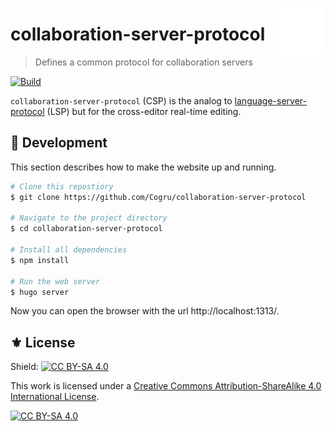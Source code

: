 <a href="#"><img align="right" src="./etc/logo.png" width="15%"></a>
# collaboration-server-protocol
> Defines a common protocol for collaboration servers

[![Build](https://github.com/Cogru/collaboration-server-protocol/actions/workflows/build.yml/badge.svg)](https://github.com/Cogru/collaboration-server-protocol/actions/workflows/build.yml)

`collaboration-server-protocol` (CSP) is the analog to [language-server-protocol][]
(LSP) but for the cross-editor real-time editing.

## 🔧 Development

This section describes how to make the website up and running.

```sh
# Clone this repostiory
$ git clone https://github.com/Cogru/collaboration-server-protocol

# Navigate to the project directory
$ cd collaboration-server-protocol

# Install all dependencies
$ npm install

# Run the web server
$ hugo server
```

Now you can open the browser with the url http://localhost:1313/.

## ⚜️ License

Shield: [![CC BY-SA 4.0][cc-by-sa-shield]][cc-by-sa]

This work is licensed under a
[Creative Commons Attribution-ShareAlike 4.0 International License][cc-by-sa].

[![CC BY-SA 4.0][cc-by-sa-image]][cc-by-sa]


<!-- Links -->

[cc-by-sa]: http://creativecommons.org/licenses/by-sa/4.0/
[cc-by-sa-image]: https://licensebuttons.net/l/by-sa/4.0/88x31.png
[cc-by-sa-shield]: https://img.shields.io/badge/License-CC%20BY--SA%204.0-lightgrey.svg

[language-server-protocol]: https://github.com/microsoft/language-server-protocol
